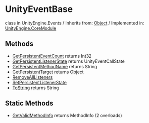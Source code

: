 # UnityEventBase
class in UnityEngine.Events
 / Inherits from: <a href="https://docs.unity3d.com/6000.2/Documentation/ScriptReference/Object.html">Object</a> / Implemented in: <a href="https://docs.unity3d.com/6000.2/Documentation/ScriptReference/UnityEngine.CoreModule.html">UnityEngine.CoreModule</a>

## Methods
- <a href="https://docs.unity3d.com/6000.2/Documentation/ScriptReference/UnityEventBase.GetPersistentEventCount.html">GetPersistentEventCount</a> returns Int32
- <a href="https://docs.unity3d.com/6000.2/Documentation/ScriptReference/UnityEventBase.GetPersistentListenerState.html">GetPersistentListenerState</a> returns UnityEventCallState
- <a href="https://docs.unity3d.com/6000.2/Documentation/ScriptReference/UnityEventBase.GetPersistentMethodName.html">GetPersistentMethodName</a> returns String
- <a href="https://docs.unity3d.com/6000.2/Documentation/ScriptReference/UnityEventBase.GetPersistentTarget.html">GetPersistentTarget</a> returns Object
- <a href="https://docs.unity3d.com/6000.2/Documentation/ScriptReference/UnityEventBase.RemoveAllListeners.html">RemoveAllListeners</a>
- <a href="https://docs.unity3d.com/6000.2/Documentation/ScriptReference/UnityEventBase.SetPersistentListenerState.html">SetPersistentListenerState</a>
- <a href="https://docs.unity3d.com/6000.2/Documentation/ScriptReference/UnityEventBase.ToString.html">ToString</a> returns String

## Static Methods
- <a href="https://docs.unity3d.com/6000.2/Documentation/ScriptReference/UnityEventBase.GetValidMethodInfo.html">GetValidMethodInfo</a> returns MethodInfo (2 overloads)
